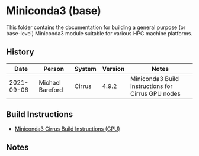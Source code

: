 Miniconda3 (base)
=================

This folder contains the documentation for building a general purpose (or base-level) Miniconda3 module
suitable for various HPC machine platforms.

History
-------

Date | Person | System | Version | Notes
---- | -------|--------|---------|------
2021-09-06 | Michael Bareford | Cirrus | 4.9.2 | Miniconda3 Build instructions for Cirrus GPU nodes

Build Instructions
------------------

* [Miniconda3 Cirrus Build Instructions (GPU)](build_miniconda3_cirrus_gpu.md)

Notes
-----

